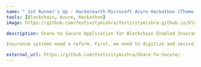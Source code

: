```yaml
---
name: " 1st Runner's Up - Hackerearth Microsoft Azure Hackathon (Theme: Insurance & Banking) :trophy: :tada: "
tools: [Blockchain, Azure, Hackathon]
image: https://github.com/festivitymishra/festivitymishra.github.io/blob/master/_projects/figures/Ideation.jpg?raw=true

description: Share to Secure Application for Blockchain Enabled Insurance on Azure Blockchain Workbench.

Insurance systems need a reform. First, we need to digitize and securely share claims data and other associated data (health records for health insurance, automobile records for auto insurance, etc.) across stakeholders. Second, we need to codify business rules and automate claims processing, such that payments are automatically and quickly transferred when claims are verified. 

external_url: https://github.com/festivitymishra/Share-To-Secure/
---
```


